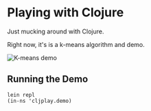 # Playing with Clojure

Just mucking around with Clojure.

Right now, it's is a k-means algorithm and demo.

![K-means demo](https://github.com/eshira/clojure-play/blob/master/k-means-clojure.gif "K-means Demo")

## Running the Demo

    lein repl
    (in-ns 'cljplay.demo)

